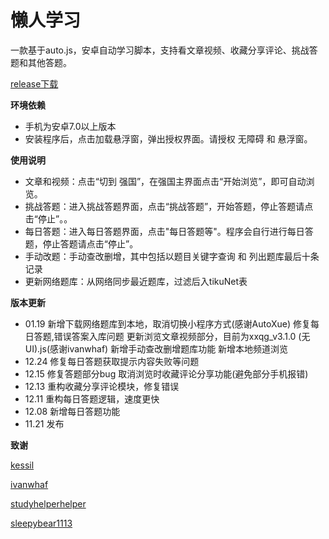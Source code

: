 # 懒人学习

一款基于auto.js，安卓自动学习脚本，支持看文章视频、收藏分享评论、挑战答题和其他答题。

[release下载](https://github.com/lgpersonal/LazyStudy/releases/)

**环境依赖**

- 手机为安卓7.0以上版本
- 安装程序后，点击加载悬浮窗，弹出授权界面。请授权 无障碍 和 悬浮窗。

**使用说明**

- 文章和视频：点击“切到 强国”，在强国主界面点击“开始浏览”，即可自动浏览。
- 挑战答题：进入挑战答题界面，点击“挑战答题”，开始答题，停止答题请点击“停止”。。
- 每日答题：进入每日答题界面，点击"每日答题等"。程序会自行进行每日答题，停止答题请点击“停止”。
- 手动改题：手动查改删增，其中包括以题目关键字查询 和 列出题库最后十条记录
- 更新网络题库：从网络同步最近题库，过滤后入tikuNet表

**版本更新**

- 01.19 新增下载网络题库到本地，取消切换小程序方式(感谢AutoXue)
        修复每日答题,错误答案入库问题
        更新浏览文章视频部分，目前为xxqg_v3.1.0 (无 UI).js(感谢ivanwhaf)
        新增手动查改删增题库功能
        新增本地频道浏览
- 12.24 修复每日答题获取提示内容失败等问题
- 12.15 修复答题部分bug 取消浏览时收藏评论分享功能(避免部分手机报错)
- 12.13 重构收藏分享评论模块，修复错误
- 12.11 重构每日答题逻辑，速度更快
- 12.08 新增每日答题功能
- 11.21 发布

**致谢**

[kessil](https://github.com/kessil/AutoXue)

[ivanwhaf](https://github.com/ivanwhaf/xxqg-helper)

[studyhelperhelper](https://github.com/studyhelperhelper/studyhelper)

[sleepybear1113](https://github.com/sleepybear1113/taobaoVisitingVenues)


